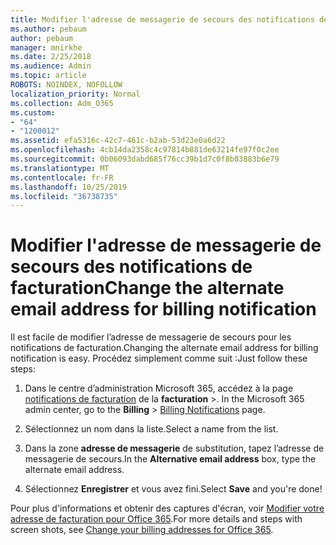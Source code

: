 ```yaml
---
title: Modifier l'adresse de messagerie de secours des notifications de facturation
ms.author: pebaum
author: pebaum
manager: mnirkhe
ms.date: 2/25/2018
ms.audience: Admin
ms.topic: article
ROBOTS: NOINDEX, NOFOLLOW
localization_priority: Normal
ms.collection: Adm_O365
ms.custom:
- "64"
- "1200012"
ms.assetid: efa5316c-42c7-461c-b2ab-53d23e0a6d22
ms.openlocfilehash: 4cb14da2358c4c97814b881de63214fe97f0c2ee
ms.sourcegitcommit: 0b06093dabd685f76cc39b1d7c0f8b03883b6e79
ms.translationtype: MT
ms.contentlocale: fr-FR
ms.lasthandoff: 10/25/2019
ms.locfileid: "36738735"
---
```

# <a name="change-the-alternate-email-address-for-billing-notification"></a><span data-ttu-id="71685-102">Modifier l'adresse de messagerie de secours des notifications de facturation</span><span class="sxs-lookup"><span data-stu-id="71685-102">Change the alternate email address for billing notification</span></span>

<span data-ttu-id="71685-103">Il est facile de modifier l’adresse de messagerie de secours pour les notifications de facturation.</span><span class="sxs-lookup"><span data-stu-id="71685-103">Changing the alternate email address for billing notification is easy.</span></span> <span data-ttu-id="71685-104">Procédez simplement comme suit :</span><span class="sxs-lookup"><span data-stu-id="71685-104">Just follow these steps:</span></span>
  
1. <span data-ttu-id="71685-105">Dans le centre d’administration Microsoft 365, accédez à la page [notifications de facturation](https://go.microsoft.com/fwlink/p/?linkid=853212) de la **facturation** \>.  </span><span class="sxs-lookup"><span data-stu-id="71685-105">In the Microsoft 365 admin center, go to the **Billing** \>  [Billing Notifications](https://go.microsoft.com/fwlink/p/?linkid=853212) page.</span></span>

2. <span data-ttu-id="71685-106">Sélectionnez un nom dans la liste.</span><span class="sxs-lookup"><span data-stu-id="71685-106">Select a name from the list.</span></span>

3. <span data-ttu-id="71685-107">Dans la zone **adresse de messagerie** de substitution, tapez l’adresse de messagerie de secours.</span><span class="sxs-lookup"><span data-stu-id="71685-107">In the **Alternative email address** box, type the alternate email address.</span></span>

4. <span data-ttu-id="71685-108">Sélectionnez **Enregistrer** et vous avez fini.</span><span class="sxs-lookup"><span data-stu-id="71685-108">Select **Save** and you're done!</span></span>

<span data-ttu-id="71685-109">Pour plus d'informations et obtenir des captures d'écran, voir [Modifier votre adresse de facturation pour Office 365](https://docs.microsoft.com/office365/admin/subscriptions-and-billing/change-your-billing-addresses).</span><span class="sxs-lookup"><span data-stu-id="71685-109">For more details and steps with screen shots, see [Change your billing addresses for Office 365](https://docs.microsoft.com/office365/admin/subscriptions-and-billing/change-your-billing-addresses).</span></span>
  